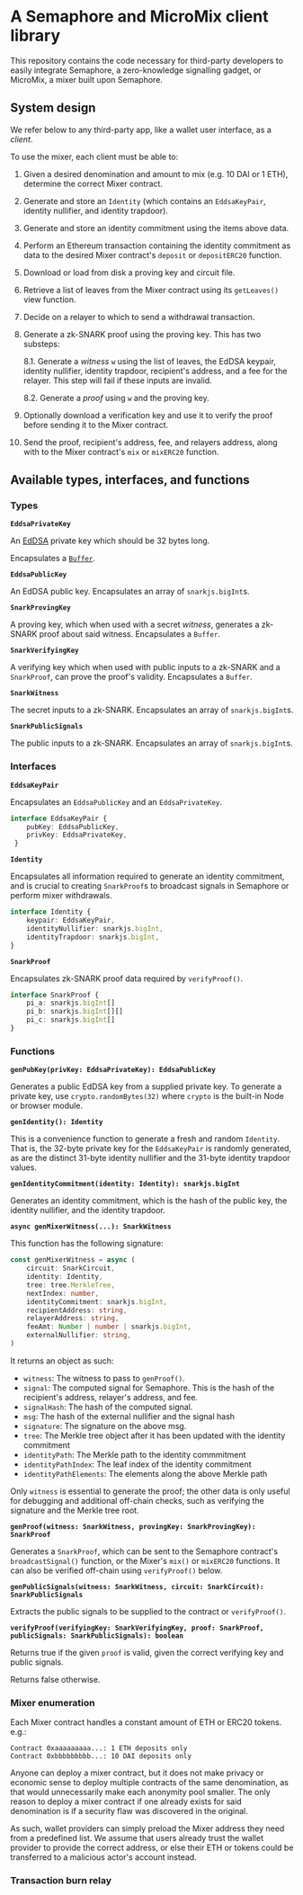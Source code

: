 # A Semaphore and MicroMix client library

This repository contains the code necessary for third-party developers to
easily integrate Semaphore, a zero-knowledge signalling gadget, or MicroMix, a
mixer built upon Semaphore.

## System design

We refer below to any third-party app, like a wallet user interface, as a
*client*.

To use the mixer, each client must be able to:

1. Given a desired denomination and amount to mix (e.g. 10 DAI or 1 ETH),
   determine the correct Mixer contract.

2. Generate and store an `Identity` (which contains an `EddsaKeyPair`, identity
   nullifier, and identity trapdoor).

3. Generate and store an identity commitment using the items above data.

4. Perform an Ethereum transaction containing the identity commitment as data
   to the desired Mixer contract's `deposit` or `depositERC20` function.

5. Download or load from disk a proving key and circuit file.

6. Retrieve a list of leaves from the Mixer contract using its `getLeaves()`
   view function.

7. Decide on a relayer to which to send a withdrawal transaction.

8. Generate a zk-SNARK proof using the proving key. This has two substeps:

    8.1. Generate a *witness* `w` using the list of leaves, the EdDSA keypair,
         identity nullifier, identity trapdoor, recipient's address, and a fee for the
         relayer. This step will fail if these inputs are invalid.

    8.2. Generate a *proof* using `w` and the proving key.

9. Optionally download a verification key and use it to verify the proof before
   sending it to the Mixer contract.

10. Send the proof, recipient's address, fee, and relayers address, along with
    to the Mixer contract's `mix` or `mixERC20` function.

## Available types, interfaces, and functions

### Types

**`EddsaPrivateKey`**

An [EdDSA](https://tools.ietf.org/html/rfc8032) private key which should be 32
bytes long.

Encapsulates a [`Buffer`](https://nodejs.org/api/buffer.html).

**`EddsaPublicKey`**

An EdDSA public key. Encapsulates an array of `snarkjs.bigInt`s.

**`SnarkProvingKey`**

A proving key, which when used with a secret *witness*, generates a zk-SNARK
proof about said witness. Encapsulates a `Buffer`.

**`SnarkVerifyingKey`**

A verifying key which when used with public inputs to a zk-SNARK and a
`SnarkProof`, can prove the proof's validity. Encapsulates a `Buffer`.

**`SnarkWitness`**

The secret inputs to a zk-SNARK. Encapsulates an array of `snarkjs.bigInt`s.

**`SnarkPublicSignals`**

The public inputs to a zk-SNARK. Encapsulates an array of `snarkjs.bigInt`s.

### Interfaces

**`EddsaKeyPair`**

Encapsulates an `EddsaPublicKey` and an `EddsaPrivateKey`.

```ts
interface EddsaKeyPair {
    pubKey: EddsaPublicKey,
    privKey: EddsaPrivateKey,
 }
```

**`Identity`**

Encapsulates all information required to generate an identity commitment, and
is crucial to creating `SnarkProof`s to broadcast signals in Semaphore or
perform mixer withdrawals.

```ts
interface Identity {
    keypair: EddsaKeyPair,
    identityNullifier: snarkjs.bigInt,
    identityTrapdoor: snarkjs.bigInt,
}
```

**`SnarkProof`**

Encapsulates zk-SNARK proof data required by `verifyProof()`.

```ts
interface SnarkProof {
    pi_a: snarkjs.bigInt[]
    pi_b: snarkjs.bigInt[][]
    pi_c: snarkjs.bigInt[]
}
```

### Functions

**`genPubKey(privKey: EddsaPrivateKey): EddsaPublicKey`**

Generates a public EdDSA key from a supplied private key. To generate a private
key, use `crypto.randomBytes(32)` where `crypto` is the built-in Node or
browser module.

**`genIdentity(): Identity`**

This is a convenience function to generate a fresh and random `Identity`. That
is, the 32-byte private key for the `EddsaKeyPair` is randomly generated, as
are the distinct 31-byte identity nullifier and the 31-byte identity trapdoor
values.

**`genIdentityCommitment(identity: Identity): snarkjs.bigInt`**

Generates an identity commitment, which is the hash of the public key, the
identity nullifier, and the identity trapdoor.

**`async genMixerWitness(...): SnarkWitness`**

This function has the following signature:

```ts
const genMixerWitness = async (
    circuit: SnarkCircuit,
    identity: Identity,
    tree: tree.MerkleTree,
    nextIndex: number,
    identityCommitment: snarkjs.bigInt,
    recipientAddress: string,
    relayerAddress: string,
    feeAmt: Number | number | snarkjs.bigInt,
    externalNullifier: string,
)
```

It returns an object as such:

- `witness`: The witness to pass to `genProof()`.
- `signal`: The computed signal for Semaphore. This is the hash of the
  recipient's address, relayer's address, and fee.
- `signalHash`: The hash of the computed signal.
- `msg`: The hash of the external nullifier and the signal hash
- `signature`: The signature on the above msg.
- `tree`: The Merkle tree object after it has been updated with the identity commitment
- `identityPath`: The Merkle path to the identity commmitment
- `identityPathIndex`: The leaf index of the identity commitment
- `identityPathElements`: The elements along the above Merkle path

Only `witness` is essential to generate the proof; the other data is only
useful for debugging and additional off-chain checks, such as verifying the
signature and the Merkle tree root.

**`genProof(witness: SnarkWitness, provingKey: SnarkProvingKey): SnarkProof`**

Generates a `SnarkProof`, which can be sent to the Semaphore contract's
`broadcastSignal()` function, or the Mixer's `mix()` or `mixERC20` functions.
It can also be verified off-chain using `verifyProof()` below.

**`genPublicSignals(witness: SnarkWitness, circuit: SnarkCircuit): SnarkPublicSignals`**

Extracts the public signals to be supplied to the contract or `verifyProof()`.

**`verifyProof(verifyingKey: SnarkVerifyingKey, proof: SnarkProof, publicSignals: SnarkPublicSignals): boolean`**

Returns true if the given `proof` is valid, given the correct verifying key and
public signals.

Returns false otherwise.

### Mixer enumeration

Each Mixer contract handles a constant amount of ETH or ERC20 tokens. e.g.:

```
Contract 0xaaaaaaaaa...: 1 ETH deposits only
Contract 0xbbbbbbbbb...: 10 DAI deposits only
```

Anyone can deploy a mixer contract, but it does not make privacy or economic
sense to deploy multiple contracts of the same denomination, as that would
unnecessarily make each anonymity pool smaller. The only reason to deploy a
mixer contract if one already exists for said denomination is if a security
flaw was discovered in the original.

As such, wallet providers can simply preload the Mixer address they need
from a predefined list. We assume that users already trust the wallet provider
to provide the correct address, or else their ETH or tokens could be
transferred to a malicious actor's account instead.

### Transaction burn relay

###
